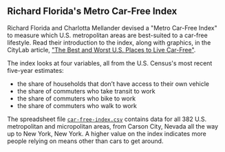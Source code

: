 ## Richard Florida's Metro Car-Free Index

Richard Florida and Charlotta Mellander devised a "Metro Car-Free Index" to measure which U.S. metropolitan areas are best-suited to a car-free lifestyle. Read their introduction to the index, along with graphics, in the CityLab article, ["The Best and Worst U.S. Places to Live Car-Free"](https://www.citylab.com/life/2019/09/where-live-no-car-america-public-transit-transportation/598606/).

The index looks at four variables, all from the U.S. Census's most recent five-year estimates:

- the share of households that don’t have access to their own vehicle
- the share of commuters who take transit to work
- the share of commuters who bike to work
- the share of commuters who walk to work

The spreadsheet file [`car-free-index.csv`](https://github.com/theatlantic/citylab-data/blob/master/car-free-index/car-free-index.csv) contains data for all 382 U.S. metropolitan and micropolitan areas, from Carson City, Nevada all the way up to New York, New York. A higher value on the index indicates more people relying on means other than cars to get around. 